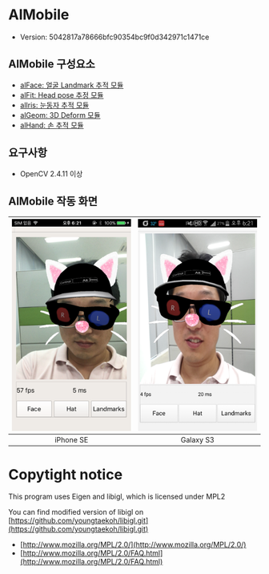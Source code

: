 # AlMobile

* Version: 5042817a78666bfc90354bc9f0d342971c1471ce

## AlMobile 구성요소

* [alFace: 얼굴 Landmark 추적 모듈](/alface.md)
* [alFit: Head pose 추정 모듈](/alFit.md)
* [alIris: 눈동자 추적 모듈](/alIris.md)
* [alGeom: 3D Deform 모듈](/alGeom.md)
* [alHand: 손 추적 모듈](/alHand.md)

## 요구사항

* OpenCV 2.4.11 이상

## AlMobile 작동 화면

| ![](/figs/iPhoneSE.png) | ![](/figs/GalaxyS3.png) |
| :---: | :---: |
| iPhone SE | Galaxy S3 |

# Copytight notice

This program uses Eigen and libigl, which is licensed under MPL2

You can find modified version of libigl on [https://github.com/youngtaekoh/libigl.git](https://github.com/youngtaekoh/libigl.git)

* [http://www.mozilla.org/MPL/2.0/](http://www.mozilla.org/MPL/2.0/)
* [http://www.mozilla.org/MPL/2.0/FAQ.html](http://www.mozilla.org/MPL/2.0/FAQ.html)



